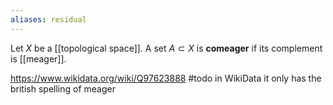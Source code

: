 ```yaml
---
aliases: residual
---
```

Let $X$ be a [[topological space]]. A set $A\subset X$ is **comeager** if its complement is [[meager]].

https://www.wikidata.org/wiki/Q97623888
#todo in WikiData it only has the british spelling of meager